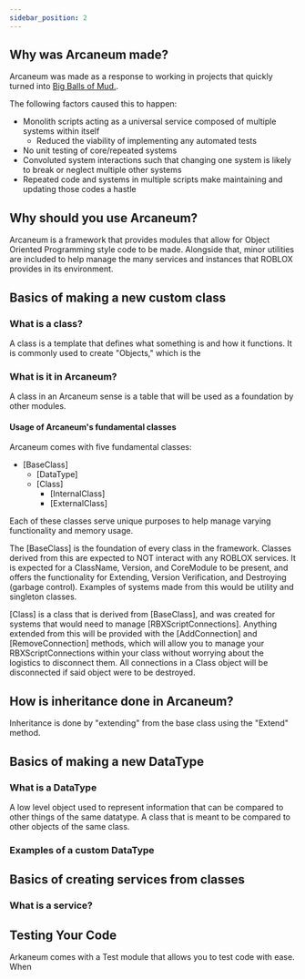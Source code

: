 ```yaml
---
sidebar_position: 2
---
```


## Why was Arcaneum made?
Arcaneum was made as a response to working in projects that quickly turned into [Big Balls of Mud.](https://thedomaindrivendesign.io/big-ball-of-mud/).

The following factors caused this to happen:

- Monolith scripts acting as a universal service composed of multiple systems within itself
    - Reduced the viability of implementing any automated tests
- No unit testing of core/repeated systems
- Convoluted system interactions such that changing one system is likely to break or neglect multiple other systems
- Repeated code and systems in multiple scripts make maintaining and updating those codes a hastle

## Why should you use Arcaneum?
Arcaneum is a framework that provides modules that allow for Object Oriented Programming style code to be made. Alongside that, minor utilities are included to help manage the many services and instances that ROBLOX provides in its environment.

## Basics of making a new custom class
### What is a class?
A class is a template that defines what something is and how it functions. It is commonly used to create "Objects," which is the  

### What is it in Arcaneum?
A class in an Arcaneum sense is a table that will be used as a foundation by other modules.

#### Usage of Arcaneum's fundamental classes
Arcaneum comes with five fundamental classes:
- [BaseClass]
    - [DataType]
    - [Class]
        - [InternalClass]
        - [ExternalClass]

Each of these classes serve unique purposes to help manage varying functionality and memory usage.

The [BaseClass] is the foundation of every class in the framework. Classes derived from this are expected to NOT interact with any ROBLOX services. It is expected for a ClassName, Version, and CoreModule to be present, and offers the functionality for Extending, Version Verification, and Destroying (garbage control). Examples of systems made from this would be utility and singleton classes.

[Class] is a class that is derived from [BaseClass], and was created for systems that would need to manage [RBXScriptConnections]. Anything extended from this will be provided with the [AddConnection] and [RemoveConnection] methods, which will allow you to manage your RBXScriptConnections within your class without worrying about the logistics to disconnect them. All connections in a Class object will be disconnected if said object were to be destroyed. 

## How is inheritance done in Arcaneum?
Inheritance is done by "extending" from the base class using the "Extend" method. 

## Basics of making a new DataType
### What is a DataType
A low level object used to represent information that can be compared to other things of the same datatype.
A class that is meant to be compared to other objects of the same class.

### Examples of a custom DataType


## Basics of creating services from classes
### What is a service?

## Testing Your Code
Arkaneum comes with a Test module that allows you to test code with ease. When 
